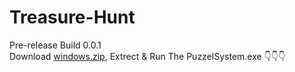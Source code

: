 # Treasure-Hunt
Pre-release Build 0.0.1<br>
Download [windows.zip](https://drive.google.com/file/d/1-Heh0BXMZ9VuhYXMW4L05NaHlx4ooGbh/view?usp=drivesdk), Extrect & Run The PuzzelSystem.exe 👇👇👇<br>



